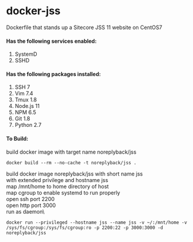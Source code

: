 # docker-jss
Dockerfile that stands up a Sitecore JSS 11 website on CentOS7

#### Has the following services enabled:

1. SystemD
2. SSHD

#### Has the following packages installed:

1. SSH 7
2. Vim 7.4
3. Tmux 1.8
4. Node.js 11
5. NPM 6.5
6. Git 1.8
7. Python 2.7

#### To Build:


build docker image with target name noreplyback/jss
```
docker build --rm --no-cache -t noreplyback/jss .
```

build docker image noreplyback/jss with short name jss\
with extended privilege and hostname jss\
map /mnt/home to home directory of host\
map cgroup to enable systemd to run properly\
open ssh port 2200\
open http port 3000\
run as daemon\
```
docker run --privileged --hostname jss --name jss -v ~/:/mnt/home -v /sys/fs/cgroup:/sys/fs/cgroup:ro -p 2200:22 -p 3000:3000 -d noreplyback/jss
```
